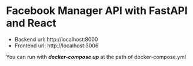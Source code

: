 # Facebook Manager API with FastAPI and React


* Backend url: http://localhost:8000
* Frontend url: http://localhost:3006


You can run with ***docker-compose up*** at the path of docker-compose.yml
